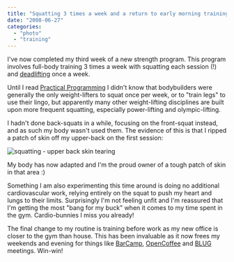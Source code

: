 ```yaml
---
title: "Squatting 3 times a week and a return to early morning training"
date: "2008-06-27"
categories: 
  - "photo"
  - "training"
---
```


I've now completed my third week of a new strength program. This program involves full-body training 3 times a week with squatting each session (!) and [deadlifting](/2008/02/23/new-5rm-deadlift-today/) once a week.

Until I read [Practical Programming](http://www.practicalprogrammingforstrengthtraining.com/) I didn't know that bodybuilders were generally the only weight-lifters to squat once per week, or to "train legs" to use their lingo, but apparently many other weight-lifting disciplines are built upon more frequent squatting, especially power-lifting and olympic-lifting.

I hadn't done back-squats in a while, focusing on the front-squat instead, and as such my body wasn't used them. The evidence of this is that I ripped a patch of skin off my upper-back on the first session:

![squatting - upper back skin tearing](/wp-content/uploads/2008/06/squat_back_-_cropped_scaled.jpg "squatting - upper back skin tearing")

My body has now adapted and I'm the proud owner of a tough patch of skin in that area :)

Something I am also experimenting this time around is doing no additional cardiovascular work, relying entirely on the squat to push my heart and lungs to their limits. Surprisingly I'm not feeling unfit and I'm reassured that I'm getting the most "bang for my buck" when it comes to my time spent in the gym. Cardio-bunnies I miss you already!

The final change to my routine is training before work as my new office is closer to the gym than house. This has been invaluable as it now frees my weekends and evening for things like [BarCamp](http://barcampbelfast.com), [OpenCoffee](http://www.opencoffeeclub.org/group/belfastocc) and [BLUG](http://belfastlinux.org/) meetings. Win-win!
